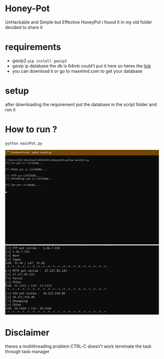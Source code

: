 # Honey-Pot
UnHackable and Simple but Effective HoneyPot
i found it in my old folder decided to share it 

# requirements
* geoip2
`pip install geoip2`
* geoip ip database the db is 64mb could't put it here so heres the [link](https://drive.google.com/file/d/1_iu4_CrfYlQk9MiCkm66oUl02lhpOrs_/view?usp=sharing)
* you can download it or go to maxmind.com to get your database


# setup
after downloading the requirement put the database in the script folder and run it

# How to run ?
`python mainPot.py`

![Listening](https://raw.githubusercontent.com/big-yoshi/Honey-Pot/master/Screenshot%20(177).png)
![Preys Caught](https://raw.githubusercontent.com/big-yoshi/Honey-Pot/master/Screenshot%20(179).png)


# Disclaimer
theres a multithreading problem CTRL-C doesn't work terminate the task through task manager
